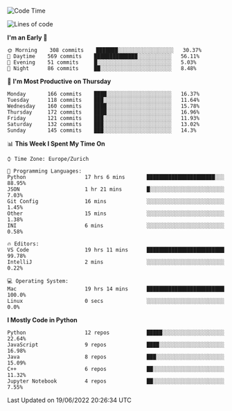 <!--START_SECTION:waka-->
![Code Time](http://img.shields.io/badge/Code%20Time-0%20secs-blue)

![Lines of code](https://img.shields.io/badge/From%20Hello%20World%20I%27ve%20Written-13%20Million%20lines%20of%20code-blue)

**I'm an Early 🐤** 

```text
🌞 Morning    308 commits    ███████░░░░░░░░░░░░░░░░░░   30.37% 
🌆 Daytime    569 commits    ██████████████░░░░░░░░░░░   56.11% 
🌃 Evening    51 commits     █░░░░░░░░░░░░░░░░░░░░░░░░   5.03% 
🌙 Night      86 commits     ██░░░░░░░░░░░░░░░░░░░░░░░   8.48%

```
📅 **I'm Most Productive on Thursday** 

```text
Monday       166 commits    ████░░░░░░░░░░░░░░░░░░░░░   16.37% 
Tuesday      118 commits    ███░░░░░░░░░░░░░░░░░░░░░░   11.64% 
Wednesday    160 commits    ████░░░░░░░░░░░░░░░░░░░░░   15.78% 
Thursday     172 commits    ████░░░░░░░░░░░░░░░░░░░░░   16.96% 
Friday       121 commits    ███░░░░░░░░░░░░░░░░░░░░░░   11.93% 
Saturday     132 commits    ███░░░░░░░░░░░░░░░░░░░░░░   13.02% 
Sunday       145 commits    ███░░░░░░░░░░░░░░░░░░░░░░   14.3%

```


📊 **This Week I Spent My Time On** 

```text
⌚︎ Time Zone: Europe/Zurich

💬 Programming Languages: 
Python                   17 hrs 6 mins       ██████████████████████░░░   88.95% 
JSON                     1 hr 21 mins        █░░░░░░░░░░░░░░░░░░░░░░░░   7.03% 
Git Config               16 mins             ░░░░░░░░░░░░░░░░░░░░░░░░░   1.45% 
Other                    15 mins             ░░░░░░░░░░░░░░░░░░░░░░░░░   1.38% 
INI                      6 mins              ░░░░░░░░░░░░░░░░░░░░░░░░░   0.58%

🔥 Editors: 
VS Code                  19 hrs 11 mins      █████████████████████████   99.78% 
IntelliJ                 2 mins              ░░░░░░░░░░░░░░░░░░░░░░░░░   0.22%

💻 Operating System: 
Mac                      19 hrs 14 mins      █████████████████████████   100.0% 
Linux                    0 secs              ░░░░░░░░░░░░░░░░░░░░░░░░░   0.0%

```

**I Mostly Code in Python** 

```text
Python                   12 repos            █████░░░░░░░░░░░░░░░░░░░░   22.64% 
JavaScript               9 repos             ████░░░░░░░░░░░░░░░░░░░░░   16.98% 
Java                     8 repos             ███░░░░░░░░░░░░░░░░░░░░░░   15.09% 
C++                      6 repos             ██░░░░░░░░░░░░░░░░░░░░░░░   11.32% 
Jupyter Notebook         4 repos             ██░░░░░░░░░░░░░░░░░░░░░░░   7.55%

```



 Last Updated on 19/06/2022 20:26:34 UTC
<!--END_SECTION:waka-->　　
